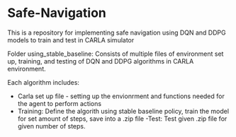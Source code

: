 # Safe-Navigation
This is a repository for implementing safe navigation using DQN and DDPG models to train and test in CARLA simulator

Folder using_stable_baseline: Consists of multiple files of environment set up, training, and testing of DQN and DDPG algorithms in CARLA environment.

Each algorithm includes:
- Carla set up file - setting up the envionrment and functions needed for the agent to perform actions
- Training: Define the algorith using stable baseline policy, train the model for set amount of steps, save into a .zip file
-Test: Test given .zip file for given number of steps.